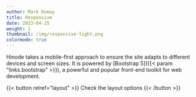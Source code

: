 ```yaml
---
author: Mark Dumay
title: Responsive
date: 2023-04-25
weight: 1
thumbnail: /img/responsive-light.png
colormode: true
---
```


Hinode takes a mobile-first approach to ensure the site adapts to different devices and screen sizes. It is powered by [Bootstrap 5]({{< param "links.bootstrap" >}}), a powerful and popular front-end toolkit for web development.

{{< button relref="layout" >}}
    Check the layout options
{{< /button >}}
